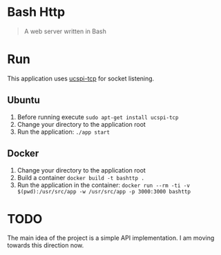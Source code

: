 # Bash Http
> A web server written in Bash

Run
===

This application uses [ucspi-tcp](https://en.wikipedia.org/wiki/Ucspi-tcp) for socket listening.

Ubuntu
------

1) Before running execute `sudo apt-get install ucspi-tcp`
2) Change your directory to the application root
3) Run the application: `./app start`

Docker
------

1) Change your directory to the application root
2) Build a container `docker build -t bashttp .`
3) Run the application in the container: `docker run --rm -ti -v $(pwd):/usr/src/app -w /usr/src/app -p 3000:3000 bashttp`

TODO
====

The main idea of the project is a simple API implementation. I am moving towards this direction now.

